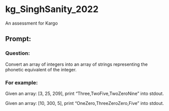 # kg_SinghSanity_2022
An assessment for Kargo

## Prompt:
### Question:
Convert an array of integers into an array of strings representing the phonetic equivalent of the
integer.
### For example:
Given an array: \[3, 25, 209\], print “Three,TwoFive,TwoZeroNine” into stdout.

Given an array: \[10, 300, 5\], print “OneZero,ThreeZeroZero,Five” into stdout.